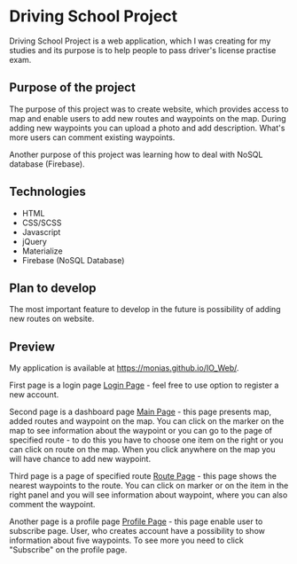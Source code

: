 # Driving School Project
Driving School Project is a web application, which I was creating for my studies and its purpose is to help people to pass driver's license practise exam. 
## Purpose of the project
The purpose of this project was to create website, which provides access to map and enable users to add new routes and waypoints on the map. During adding new waypoints you can upload a photo and add description. What's more users can comment existing waypoints. 

Another purpose of this project was learning how to deal with NoSQL database (Firebase).
## Technologies
* HTML
* CSS/SCSS
* Javascript
* jQuery
* Materialize
* Firebase (NoSQL Database)
## Plan to develop
The most important feature to develop in the future is possibility of adding new routes on website.
## Preview
My application is available at https://monias.github.io/IO_Web/.

First page is a login page [Login Page](https://monias.github.io/IO_Web/) - feel free to use option to register a new account.

Second page is a dashboard page [Main Page](https://monias.github.io/IO_Web/pages/main.html) - this page presents map, added routes and
waypoint on the map. You can click on the marker on the map to see information about the waypoint or you can go to the page of specified route - to do this you have to choose one item on the right or you can click on route on the map. When you click anywhere on the map you will have chance to add new waypoint.

Third page is a page of specified route [Route Page](https://monias.github.io/IO_Web/pages/route.html) - this page shows the nearest waypoints to the route. You can click on marker or on the item in the right panel and you will see information about waypoint, where you can also comment the waypoint.

Another page is a profile page [Profile Page](https://monias.github.io/IO_Web/pages/profile.html) - this page enable user to subscribe page. User, who creates account have a possibility to show information about five waypoints. To see more you need to click "Subscribe" on the profile page.
